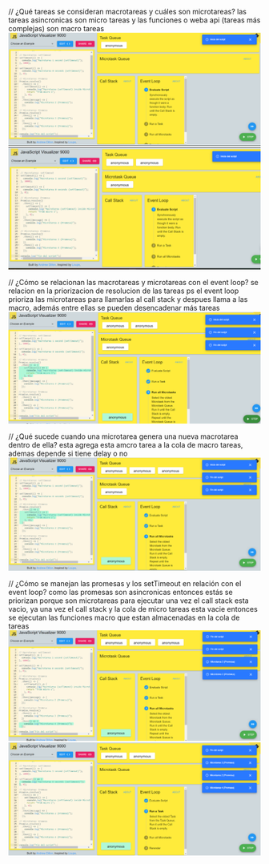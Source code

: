 // ¿Qué tareas se consideran macrotareas y cuáles son microtareas? las tareas asincronicas son micro tareas y las funciones o weba api (tareas más complejas) son macro tareas
![alt text](image.png)
![alt text](image-1.png)

// ¿Cómo se relacionan las macrotareas y microtareas con el event loop? se relacion en la priorizacion de resolucion de las tareas ps el event loop prioriza las microtareas para llamarlas al call stack y despues llama a las macro, además entre ellas se pueden desencadenar más tareas
![alt text](image-2.png)

// ¿Qué sucede cuando una microtarea genera una nueva macrotarea dentro de ella? esta agrega esta amcro tarea a la cola de macro tareas, ademas depende si tiene delay o no
![alt text](image-3.png)

// ¿Cómo se manejan las promesas y los setTimeout en relación con el event loop? como las promesas son asincronicas entonces estás se priorizan porque son microtareas para ejecutar una vez el call stack esta vacio, ya una vez el call stack y la cola de micro tareas esta vacie entonces se ejecutan las funciones macro que estan almacenadas en la cola de tareas
![alt text](image-4.png)
![alt text](image-5.png)
